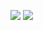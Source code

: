 [![](https://gitlab.com/pl.rachuna-net/cicd/components/deploy/-/badges/release.svg)](https://gitlab.com/pl.rachuna-net/cicd/components/deploy/-/releases)
[![](https://gitlab.com/pl.rachuna-net/cicd/components/deploy/badges/main/pipeline.svg)](https://gitlab.com/pl.rachuna-net/cicd/components/deploy/-/commits/main)
